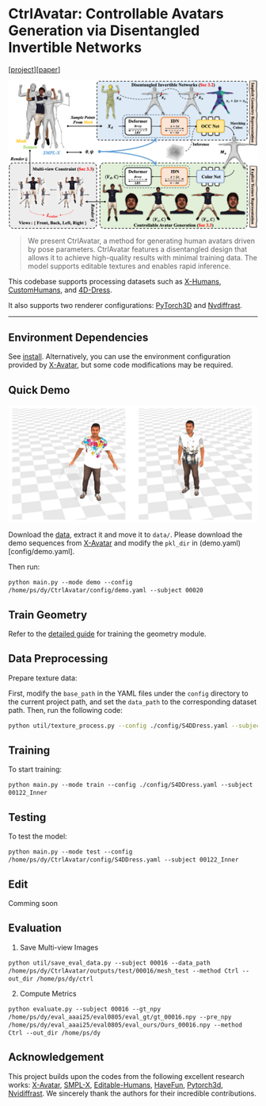 # CtrlAvatar: Controllable Avatars Generation via Disentangled Invertible Networks
[[project](https://1211186431.github.io/CtrlAvatar-web/)][[paper](https://1211186431.github.io/CtrlAvatar-web/static/AAAI25_CameraReady_543.pdf)]

<p align="center"><img src="assets/pipeline.png" align="center"> <br></p>

>  We present CtrlAvatar, a method for generating human avatars driven by pose parameters. CtrlAvatar features a disentangled design that allows it to achieve high-quality results with minimal training data. The model supports editable textures and enables rapid inference.

This codebase supports processing datasets such as [X-Humans](https://github.com/Skype-line/X-Avatar), [CustomHumans](https://github.com/custom-humans/editable-humans), and [4D-Dress](https://github.com/eth-ait/4d-dress).

It also supports two renderer configurations: [PyTorch3D](https://github.com/facebookresearch/pytorch3d) and [Nvdiffrast](https://github.com/NVlabs/nvdiffrast).

---

## Environment Dependencies
See [install](install.md). Alternatively, you can use the environment configuration provided by [X-Avatar](https://github.com/Skype-line/X-Avatar), but some code modifications may be required.

## Quick Demo
<p align="center"><img src="assets/edit1.gif" align="center"> <br></p>
<!-- <p align="center"><img src="assets/edit2.gif" align="center"> <br></p> -->

Download the [data](https://drive.google.com/drive/folders/1hZl5XgEOOc8MhcQfBRQRehCkK2xTRfto?usp=drive_link), extract it and move it to ```data/```. Please download the demo sequences from [X-Avatar](https://github.com/Skype-line/X-Avatar) and modify the ```pkl_dir``` in (demo.yaml)[config/demo.yaml].

Then run:
```
python main.py --mode demo --config /home/ps/dy/CtrlAvatar/config/demo.yaml --subject 00020
```


## Train Geometry
Refer to the [detailed guide](geometry/README.md) for training the geometry module.


## Data Preprocessing
Prepare texture data:

First, modify the `base_path` in the YAML files under the `config` directory to the current project path, and set the `data_path` to the corresponding dataset path. Then, run the following code:
```bash
python util/texture_process.py --config ./config/S4DDress.yaml --subject 00122_Inner
```

## Training
To start training:
```
python main.py --mode train --config ./config/S4DDress.yaml --subject 00122_Inner
```

## Testing
To test the model:
```
python main.py --mode test --config /home/ps/dy/CtrlAvatar/config/S4DDress.yaml --subject 00122_Inner
```

## Edit
Comming soon


## Evaluation
1. Save Multi-view Images
```
python util/save_eval_data.py --subject 00016 --data_path /home/ps/dy/CtrlAvatar/outputs/test/00016/mesh_test --method Ctrl --out_dir /home/ps/dy/ctrl
```

2. Compute Metrics
```
python evaluate.py --subject 00016 --gt_npy /home/ps/dy/eval_aaai25/eval0805/eval_gt/gt_00016.npy --pre_npy /home/ps/dy/eval_aaai25/eval0805/eval_ours/Ours_00016.npy --method Ctrl --out_dir /home/ps/dy
```


## Acknowledgement
This project builds upon the codes from the following excellent research works: [X-Avatar](https://github.com/Skype-line/X-Avatar), [SMPL-X](https://github.com/vchoutas/smplx),  [Editable-Humans](https://github.com/custom-humans/editable-humans), [HaveFun](https://github.com/TIM2015YXH/HaveFun), [Pytorch3d](https://github.com/facebookresearch/pytorch3d), [Nvidiffrast](https://github.com/NVlabs/nvdiffrast). We sincerely thank the authors for their incredible contributions.